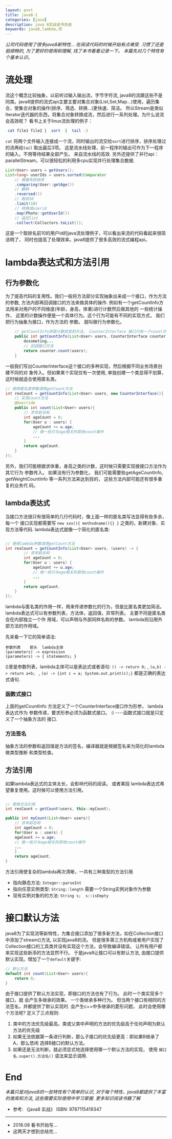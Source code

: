 ```yaml
---
layout: post
title: java8-1
categories: [java]
description: java 8实战读书总结
keywords: java8,lambda,流
---
```


*公司代码使用了很多java8新特性... 在阅读代码的时候开始有点难受. 习惯了还是挺顺畅的, 为了更好的使用和理解, 找了本书看看记录一下。 本篇先对几个特性有个基本认识。*

# 流处理

流这个概念比较抽象，以前听过输入输出流，字节字符流, java8的流跟这些不是同类。java8提供的流式api主要主要对集合对象(List,Set,Map...)使用，遍历集合，使集合对象的操作(排序、筛选、转换...)更快速、简洁。 所以Stream是类似Iterator迭代器的东西，将集合对象转换成流，然后进行一系列处理。为什么说流会高效呢？
看书上关于linux流处理的例子：
    
```bash
 cat file1 file2 |  sort  |  tail -3
```

`cat` 将两个文件输入连接成一个流，同时输出的流交给`sort`进行排序，排序处理过的流再给`tail` 取出最后3项。
这是流水线处理，前一程序的输出可作为下一程序的输入。不用等待结果全部产生。 来自流水线的高效.
另外还提供了并行api：parallelStream，可以很轻松的利用多cpu实现并行处理集合数据.

```java
List<User> users = getUsers();
List<long> userIds = users.sorted(Comparator
	// 根据年龄排序
	.comparing(User::getAge())
    // 翻转
	.reversed())
    // 取前10
	.limit(10)
    // 转换成userid
	.map(Photo::getUserId())
    // 返回list
	.collect(Collectors.toList());
```

这是一个取排名前10的用户id的java流处理例子，可以看出来流的代码看起来很简洁明了，
同时也提高了处理效率。java8提供了很多高效的流式编程api。


# lambda表达式和方法引用

## 行为参数化

为了提高代码的复用性。我们一般将方法部分实现抽象出来成一个接口，作为方法的参数,
方法内部再回调接口的方法来做具体的操作.
例如有一个getCountInfo方法用来对用户的不同维度(年龄，身高，体重)进行计数然后做其他的
一些统计操作， 这里的计数操作便是一个具体行为。这个行为可能有不同的实现方式， 我们把行为抽象为接口，作为方法的
参数。 就叫做行为参数化。

```java
    // getCountInfo获取计数信息的方法， CounterInterface 接口只有一个count方法，给用户自己实现
    public int getCountInfo(List<User> users, CounterInterface counter) {
        dosometing...
        // 回调接口方法
        return counter.count(users);
    }
```

一般我们写出CounterInterface这个接口的多种实现，然后根据不同业务场景创建不同的对
象传入。但如果某个实现仅有一次使用, 单独创建一个类显得不划算，这时候就适合使用匿名类。

```java
// 使用匿名类参数调用getCount方法
int resCount = getCountInfo(List<User> users, new CounterInterface(){
    // 实现count方法
    @Override
    public int count(List<User> users){
        // 求年龄总和
        int ageCount = 0;
        for(User u : users) {
            ageCount += u.age;
            // 做一些只与age相关的其他count操作
            ...
        }
        return ageCount.
    }
});

```

另外，我们可能根据求体重，身高之类的计数，这时候只需要实现接接口方法作为其它行为
参数传入。 如果没有行为参数化， 我们可能需要些getAgeCountInfo,
getWeightCountInfo 等一系列方法来达到目的， 这些方法内部可能还有很多重复的业务代
码。

## lambda表达式

当接口方法很只有很简单的几行代码时，像上面一样的匿名类写法显得有些多余， 每一个
接口实现都需要写 `new xxx(){ methodname(){} }` 之类的，新建对象、实现方法等代码.
lambda表达式就像一个简化的匿名类:

```java

// 使用lambda参数调用getCount方法
int resCount = getCountInfo(List<User> users, (users) -> {
        // 求年龄总和
        int ageCount = 0;
        for(User u : users) {
            ageCount += u.age;
            // 做一些只与age相关的其他count操作
            ...
        }
        return ageCount.
    }
});

```

lambda与匿名类的作用一样，用来传递参数化的行为，但是比匿名类更加简洁。
lambda表达式可以有参数列表，方法体，返回值，异常列表。 主要不同是匿名类会在内部独立一个作
用域，可以声明与外部同样名称的参数。 lambda则沿用外部方法的作用域。

先来看一下它的简单语法:

```
参数列表    箭头  lambda主体
(parameters) -> expression
(parameters) -> { statements; }

```

()里是参数列表，lambda主体可以是表达式或者语句:  `() -> return 0;` , `(a,b) ->
return a+b; ` , `(a) -> {int c = a; System.out.print(c);}` 都是正确的表达式语句.

### 函数式接口
上面的getCountInfo 方法定义了一个CounterInterface接口作为形参， lambda表达式作为
参数传递，要求形参必须为函数式接口。 :)  ----函数式接口就是只定义了一个抽象方法的
接口.

### 方法签名
抽象方法的参数和返回值是方法的签名，编译器就是根据签名来为简化的lambda做类型推断
和类型检查。

## 方法引用

如果lambda表达式的主体太长，会影响代码的阅读。 或者某段
lambda表达式希望重复使用。这时候可以使用方法引用。
```java

// 使用方法引用
int resCount = getCount(users, this::myCount);

public int myCount(List<User> users){
    // 求年龄总和
    int ageCount = 0;
    for(User u : users) {
    ageCount += u.age;
    // 做一些只与age相关的其他count操作
    ...
    }
    return ageCount.
}

```

方法引用使复杂的lambda再次清晰，一共有三种类型的方法引用
- 指向静态方法: `Integer::parseInt`
- 指向任意实例类型: `String::length` 需要一个String实例对象作为参数
- 现有实例对象的的方法: `String s;  s::isEmpty`


# 接口默认方法

java8为了实现流等新特性，为集合接口添加了很多新方法，如在Collection接口中添加了stream()方法, 以实现java8的流。 但是很多第三方机构或者用户实现了Collection接口的工具类并没有实现这个方法，会导致编译错误。 让所有用户都来实现这些新添的方法显然不行。  于是java8让接口可以有默认方法, 由接口提供默认实现。增加了一个`default`关键字:

```java
// 默认方法
default int count(List<User> users){
    return 0;
}

```
由于接口提供了默认方法实现，即接口的方法也有了行为。 此时一个类实现多个接口，就
会产生多继承的效果。 一个类继承多种行为。
但当两个接口有相同的方法签名，并都提供了默认实现时. 会产生c++中多继承的菱形问题，
此时会使用哪个方法呢?
定义了三点规则:
1. 类中的方法优先级最高。类或父类中声明的方法的优先级高于任何声明为默认方法的优先级
2. 如果无法依据第一条进行判断，那么子接口的优先级更高：即如果B继承了A，那么悠闲
   选择B接口的默认方法。
3. 如果还是无法判断，就必须显式地选择使用哪一个默认方法的实现， 使用 `接口
   名.super().方法名()` 语法来显示调用.
   
   
   
# End

*本篇只是对java8的一些特性有个简单的认识, 对于每个特性，java8都提供了丰富的类库和方法, 这些需要实际使用中学习掌握. 更多知识阅读书籍了解*
- 参考: 《java8 实战》 ISBN: 9787115419347

---

- 2018.08 看书开始写...
- 这两天才想到总结完...
